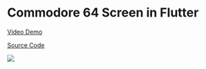 # Commodore 64 Screen in Flutter

[Video Demo](https://youtu.be/Kj639jHjeaw)

[Source Code](../source/commodore-64-screen-in-flutter.dart)

![](../images/commodore-64-screen-in-flutter.jpg)
